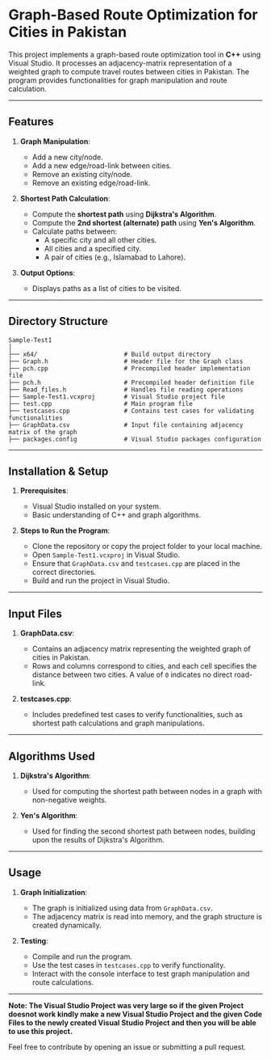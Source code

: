 
# Graph-Based Route Optimization for Cities in Pakistan

This project implements a graph-based route optimization tool in **C++** using Visual Studio. It processes an adjacency-matrix representation of a weighted graph to compute travel routes between cities in Pakistan. The program provides functionalities for graph manipulation and route calculation.

---

## Features

1. **Graph Manipulation**:
   - Add a new city/node.
   - Add a new edge/road-link between cities.
   - Remove an existing city/node.
   - Remove an existing edge/road-link.

2. **Shortest Path Calculation**:
   - Compute the **shortest path** using **Dijkstra's Algorithm**.
   - Compute the **2nd shortest (alternate) path** using **Yen's Algorithm**.
   - Calculate paths between:
     - A specific city and all other cities.
     - All cities and a specified city.
     - A pair of cities (e.g., Islamabad to Lahore).

3. **Output Options**:
   - Displays paths as a list of cities to be visited.

---

## Directory Structure

```
Sample-Test1
│
├── x64/                        # Build output directory
├── Graph.h                     # Header file for the Graph class
├── pch.cpp                     # Precompiled header implementation file
├── pch.h                       # Precompiled header definition file
├── Read_files.h                # Handles file reading operations
├── Sample-Test1.vcxproj        # Visual Studio project file
├── test.cpp                    # Main program file
├── testcases.cpp               # Contains test cases for validating functionalities
├── GraphData.csv               # Input file containing adjacency matrix of the graph
├── packages.config             # Visual Studio packages configuration
```

---

## Installation & Setup

1. **Prerequisites**:
   - Visual Studio installed on your system.
   - Basic understanding of C++ and graph algorithms.

2. **Steps to Run the Program**:
   - Clone the repository or copy the project folder to your local machine.
   - Open `Sample-Test1.vcxproj` in Visual Studio.
   - Ensure that `GraphData.csv` and `testcases.cpp` are placed in the correct directories.
   - Build and run the project in Visual Studio.

---

## Input Files

1. **GraphData.csv**:
   - Contains an adjacency matrix representing the weighted graph of cities in Pakistan.
   - Rows and columns correspond to cities, and each cell specifies the distance between two cities. A value of `0` indicates no direct road-link.

2. **testcases.cpp**:
   - Includes predefined test cases to verify functionalities, such as shortest path calculations and graph manipulations.

---

## Algorithms Used

1. **Dijkstra's Algorithm**:
   - Used for computing the shortest path between nodes in a graph with non-negative weights.

2. **Yen's Algorithm**:
   - Used for finding the second shortest path between nodes, building upon the results of Dijkstra's Algorithm.

---

## Usage

1. **Graph Initialization**:
   - The graph is initialized using data from `GraphData.csv`.
   - The adjacency matrix is read into memory, and the graph structure is created dynamically.

2. **Testing**:
   - Compile and run the program.
   - Use the test cases in `testcases.cpp` to verify functionality.
   - Interact with the console interface to test graph manipulation and route calculations.

---

**Note: The Visual Studio Project was very large so if the given Project doesnot work kindly make a new Visual Studio Project and the given Code Files to the newly created Visual Studio Project and then you will be able to use this project.** 

Feel free to contribute by opening an issue or submitting a pull request.
